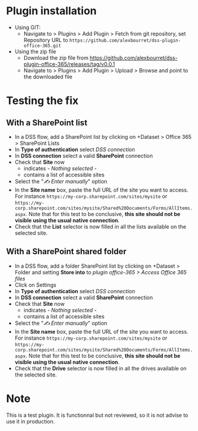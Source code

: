# Plugin installation

- Using GIT:
    - Navigate to > Plugins > Add Plugin > Fetch from git repository, set Repository URL to `https://github.com/alexbourret/dss-plugin-office-365.git` 
- Using the zip file
    - Download the zip file from https://github.com/alexbourret/dss-plugin-office-365/releases/tag/v0.0.1
    - Navigate to > Plugins > Add Plugin > Upload > Browse and point to the downloaded file

# Testing the fix

## With a SharePoint list

- In a DSS flow, add a SharePoint list by clicking on +Dataset > Office 365 > SharePoint Lists
- In **Type of authentication** select *DSS connection*
- In **DSS connection** select a valid **SharePoint** connection
- Check that **Site** now
    - indicates *- Nothing selected -*
    - contains a list of accessible sites
- Select the "*✍️ Enter manually*" option
- In the **Site name** box, paste the full URL of the site you want to access. For instance `https://my-corp.sharepoint.com/sites/mysite` or `https://my-corp.sharepoint.com/sites/mysite/Shared%20Documents/Forms/AllItems.aspx`. Note that for this test to be conclusive, **this site should not be visible using the usual native connection**. 
- Check that the **List** selector is now filled in all the lists available on the selected site.

## With a SharePoint shared folder

- In a DSS flow, add a folder SharePoint list by clicking on +Dataset > Folder and setting **Store into** to *plugin office-365 > Access Office 365 files*
- Click on Settings
- In **Type of authentication** select *DSS connection*
- In **DSS connection** select a valid **SharePoint** connection
- Check that **Site** now
    - indicates *- Nothing selected -*
    - contains a list of accessible sites
- Select the "*✍️ Enter manually*" option
- In the **Site name** box, paste the full URL of the site you want to access. For instance `https://my-corp.sharepoint.com/sites/mysite` or `https://my-corp.sharepoint.com/sites/mysite/Shared%20Documents/Forms/AllItems.aspx`. Note that for this test to be conclusive, **this site should not be visible using the usual native connection**. 
- Check that the **Drive** selector is now filled in all the drives available on the selected site.

# Note

This is a test plugin. It is functionnal but not reviewed, so it is not advise to use it in production.
